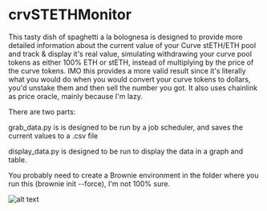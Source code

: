 # crvSTETHMonitor

This tasty dish of spaghetti a la bolognesa is designed to provide more detailed information about the current value of your Curve stETH/ETH pool and track & display 
it's real value, simulating withdrawing your curve pool tokens as either 100% ETH or stETH, instead of multiplying by the price of the curve tokens. 
IMO this provides a more valid result since it's literally what you would do when you would convert your curve tokens to dollars, you'd unstake them and then sell the 
number you got. It also uses chainlink as price oracle, mainly because I'm lazy.

There are two parts:

grab_data.py is is designed to be run by a job scheduler, and saves the current values to a .csv file

display_data.py is designed to be run to display the data in a graph and table.

You  probably need to create a Brownie environment in the folder where you run this (brownie init --force), I'm not 100% sure.


![alt text](https://i.imgur.com/AZyYei8.png)
